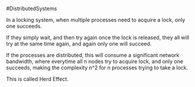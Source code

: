 #DistributedSystems 

In a locking system, when multiple processes need to acquire a lock, only one succeeds.

If they simply wait, and then try again once the lock is released, they all will try at the same time again, and again only one will succeed.

If the processes are distributed, this will consume a significant network bandwidth, where everytime all n nodes try to acquire lock, and only one succeeds, making the complexity n^2 for n processes trying to take a lock.

This is called Herd Effect.